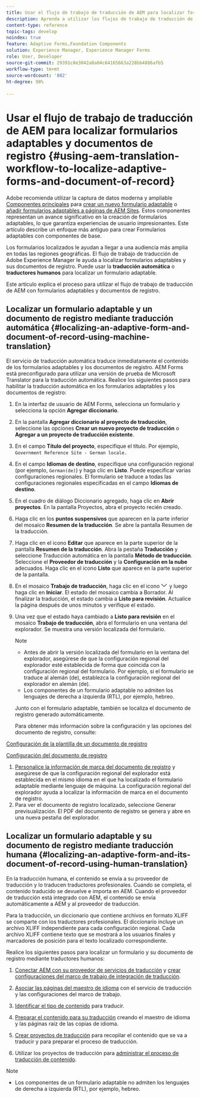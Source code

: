 ```yaml
---
title: Usar el flujo de trabajo de traducción de AEM para localizar formularios adaptables y documentos de registro
description: Aprenda a utilizar los flujos de trabajo de traducción de AEM para localizar formularios adaptables y documentos de registro.
content-type: reference
topic-tags: develop
noindex: true
feature: Adaptive Forms,Foundation Components
solution: Experience Manager, Experience Manager Forms
role: User, Developer
source-git-commit: 29391c8e3042a8a04c64165663a228bb4886afb5
workflow-type: tm+mt
source-wordcount: '802'
ht-degree: 98%

---
```


# Usar el flujo de trabajo de traducción de AEM para localizar formularios adaptables y documentos de registro {#using-aem-translation-workflow-to-localize-adaptive-forms-and-document-of-record}

<span class="preview"> Adobe recomienda utilizar la captura de datos moderna y ampliable [Componentes principales](https://experienceleague.adobe.com/docs/experience-manager-core-components/using/adaptive-forms/introduction.html?lang=es) para [crear un nuevo formulario adaptable](/help/forms/using/create-an-adaptive-form-core-components.md) o [añadir formularios adaptables a páginas de AEM Sites](/help/forms/using/create-or-add-an-adaptive-form-to-aem-sites-page.md). Estos componentes representan un avance significativo en la creación de formularios adaptables, lo que garantiza experiencias de usuario impresionantes. Este artículo describe un enfoque más antiguo para crear Formularios adaptables con componentes de base. </span>

Los formularios localizados le ayudan a llegar a una audiencia más amplia en todas las regiones geográficas. El flujo de trabajo de traducción de Adobe Experience Manager le ayuda a localizar formularios adaptables y sus documentos de registro. Puede usar la **traducción automática** o **traductores humanos** para localizar un formulario adaptable.

Este artículo explica el proceso para utilizar el flujo de trabajo de traducción de AEM con formularios adaptables y documentos de registro.

## Localizar un formulario adaptable y un documento de registro mediante traducción automática {#localizing-an-adaptive-form-and-document-of-record-using-machine-translation}

El servicio de traducción automática traduce inmediatamente el contenido de los formularios adaptables y los documentos de registro. AEM Forms está preconfigurado para utilizar una versión de prueba de Microsoft Translator para la traducción automática. Realice los siguientes pasos para habilitar la traducción automática en los formularios adaptables y los documentos de registro:

1. En la interfaz de usuario de AEM Forms, selecciona un formulario y selecciona la opción **Agregar diccionario**.
1. En la pantalla **Agregar diccionario al proyecto de traducción**, seleccione las opciones **Crear un nuevo proyecto de traducción** o **Agregar a un proyecto de traducción existente**.
1. En el campo **Título del proyecto**, especifique el título. Por ejemplo, `Government Reference Site - German locale.`
1. En el campo **Idiomas de destino**, especifique una configuración regional (por ejemplo, `German(de)`) y haga clic en **Listo**. Puede especificar varias configuraciones regionales. El formulario se traduce a todas las configuraciones regionales especificadas en el campo **Idiomas de destino**.
1. En el cuadro de diálogo Diccionario agregado, haga clic en **Abrir proyectos**. En la pantalla Proyectos, abra el proyecto recién creado.
1. Haga clic en los **puntos suspensivos** que aparecen en la parte inferior del mosaico **Resumen de la traducción**. Se abre la pantalla Resumen de la traducción.
1. Haga clic en el icono **Editar** que aparece en la parte superior de la pantalla **Resumen de la traducción**. Abra la pestaña **Traducción** y seleccione Traducción automática en la pantalla **Método de traducción**. Seleccione el **Proveedor de traducción** y la **Configuración en la nube** adecuados. Haga clic en el icono **Listo** que aparece en la parte superior de la pantalla.
1. En el mosaico **Trabajo de traducción**, haga clic en el icono ![aem62forms_downarrow](assets/aem62forms_downarrow.png) y luego haga clic en **Iniciar**. El estado del mosaico cambia a Borrador. Al finalizar la traducción, el estado cambia a **Listo para revisión**. Actualice la página después de unos minutos y verifique el estado.
1. Una vez que el estado haya cambiado a **Listo para revisión** en el mosaico **Trabajo de traducción**, abra el formulario en una ventana del explorador. Se muestra una versión localizada del formulario.

   >[!NOTE]
   >
   >* Antes de abrir la versión localizada del formulario en la ventana del explorador, asegúrese de que la configuración regional del explorador esté establecida de forma que coincida con la configuración regional del formulario. Por ejemplo, si el formulario se traduce al alemán (de), establezca la configuración regional del explorador en alemán (de).
   >* Los componentes de un formulario adaptable no admiten los lenguajes de derecha a izquierda (RTL), por ejemplo, hebreo.

   Junto con el formulario adaptable, también se localiza el documento de registro generado automáticamente.

   Para obtener más información sobre la configuración y las opciones del documento de registro, consulte:

[Configuración de la plantilla de un documento de registro](/help/forms/using/generate-document-of-record-for-non-xfa-based-adaptive-forms.md#p-document-of-record-template-configuration-p)

[Configuración del documento de registro](/help/forms/using/generate-document-of-record-for-non-xfa-based-adaptive-forms.md#p-document-of-record-settings-p)

1. [Personalice la información de marca del documento de registro](/help/forms/using/generate-document-of-record-for-non-xfa-based-adaptive-forms.md) y asegúrese de que la configuración regional del explorador está establecida en el mismo idioma en el que ha localizado el formulario adaptable mediante lenguaje de máquina. La configuración regional del explorador ayuda a localizar la información de marca en el documento de registro.
1. Para ver el documento de registro localizado, seleccione Generar previsualización. El PDF del documento de registro se genera y abre en una nueva pestaña del explorador.

## Localizar un formulario adaptable y su documento de registro mediante traducción humana {#localizing-an-adaptive-form-and-its-document-of-record-using-human-translation}

En la traducción humana, el contenido se envía a su proveedor de traducción y lo traducen traductores profesionales. Cuando se completa, el contenido traducido se devuelve e importa en AEM. Cuando el proveedor de traducción está integrado con AEM, el contenido se envía automáticamente a AEM y al proveedor de traducción.

Para la traducción, un diccionario que contiene archivos en formato XLIFF se comparte con los traductores profesionales. El diccionario incluye un archivo XLIFF independiente para cada configuración regional. Cada archivo XLIFF contiene texto que se mostrará a los usuarios finales y marcadores de posición para el texto localizado correspondiente.

Realice los siguientes pasos para localizar un formulario y su documento de registro mediante traductores humanos:

1. [Conectar AEM con su proveedor de servicios de traducción](/help/sites-administering/tc-tic.md) y [crear configuraciones del marco de trabajo de integración de traducción](/help/sites-administering/tc-tic.md).

1. [Asociar las páginas del maestro de idioma](/help/sites-administering/tc-tic.md) con el servicio de traducción y las configuraciones del marco de trabajo.

1. [Identificar el tipo de contenido](/help/sites-administering/tc-rules.md) para traducir.

1. [Preparar el contenido para su traducción](/help/sites-administering/tc-prep.md) creando el maestro de idioma y las páginas raíz de las copias de idioma.

1. [Crear proyectos de traducción](/help/sites-administering/tc-manage.md) para recopilar el contenido que se va a traducir y para preparar el proceso de traducción.

1. Utilizar los proyectos de traducción para [administrar el proceso de traducción de contenido](/help/sites-administering/tc-manage.md).

>[!NOTE]
>
>* Los componentes de un formulario adaptable no admiten los lenguajes de derecha a izquierda (RTL), por ejemplo, hebreo.
>
